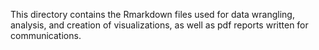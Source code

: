 This directory contains the Rmarkdown files used for data wrangling, analysis, and creation of visualizations, as well as pdf reports written for communications.
